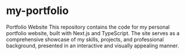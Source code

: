 # my-portfolio
Portfolio Website This repository contains the code for my personal portfolio website, built with Next.js and TypeScript. The site serves as a comprehensive showcase of my skills, projects, and professional background, presented in an interactive and visually appealing manner.
